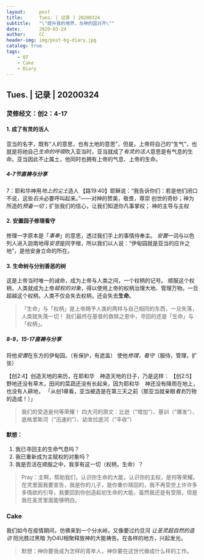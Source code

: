 ```yaml
---
layout:     post
title:      Tues. | 记录 | 20200324
subtitle:   "\"提升我的境界，与神的国对齐\""
date:       2020-03-24
author:     CC
header-img: img/post-bg-diary.jpg
catalog: true
tags:
	- QT
	- Cake
    - Diary
---
```


## Tues. | 记录 | 20200324
### 灵修经文：创2：4-17
#### 1. 成了有灵的活人
亚当的名字，既有“人的意思，也有土地的意思”，但是，上帝将自己的“生气”，也就是将祂自己*生命的呼吸*吹入亚当时，亚当就成了*有灵的活人*意思是有气息的生命。亚当因此不止属土，他同时也拥有上帝的气息、上帝的生命。
##### 4-7节直祷与分享
7：耶和华神用*地上的尘土*造人
【路19:40】耶稣说：“我告诉你们：若是他们闭口不说，这些*石头*必要呼叫起来。”——对神的赞美，敬畏，尊崇
创世的奇妙；神为所造的*预备一切*；扩张我们的信心，让我们知道你凡事掌权；
神的主导与主权
#### 2. 安置园子修理看守
修理一字原本是「*事奉*」的意思，透过我们手上的事情侍奉主。
*安置*一词与以色列人进入迦南地得*安息*是同字根，所以我们以人说：“伊甸园就是亚当的应许之地”，是他安身立命的所在。
#### 3. 生命树与分别善恶的树
这是上帝当时唯一的诫命，成为上帝与人类之间，一个权柄的记号。
顺服这个权柄，人类就成为上帝*赋权的对象*，得以使用上帝的权柄治理大地、管理万物。一旦超越这个权柄，人类不仅会失去权柄，还会失去**生命**。
> 「生命」与「权柄」是上帝赐予人类的两样与自己相同的东西，一旦失落，人类就失落一切！
我们最终在基督的救赎之恩中，寻回的还是「生命」与「权柄」。
##### 8-9，15-17直祷与分享
将他*安置*在东方的伊甸园。（有保护，有遮盖）
使他*修理，看守*（服侍，管理，扩张）

【创2:4】创造天地的来历，在耶和华　神造天地的日子，乃是这样：
【创2:5】野地还没有草木，田间的菜蔬还没有长起来，因为耶和华　神还没有降雨在地上，也没有人耕地，
「从创1章看，亚当被造是在第三天之前（那亚当就亲眼*看到*万物的造成！）」
> 我们的受造是何等荣耀！
四大河的原文：比逊（“增加”）、基训（“爆发”）、底格里斯河（“迅速的”）、幼发拉底河（“丰收”）
#### 默想：
1. 我已寻回主的生命气息吗？
2. 我已重新成为主赋权的对象吗？
3. 我是否活在顺服之中，我享有这一切（权柄，生命）？

> Pray：主啊，帮助我们，认识你生命的大能，认识你的主权，是何等荣耀。在灵里面我要宣告，我是你的儿子，是你重价赎回的，我不再受世上许许多多情欲的引导，我要回到你创造起初生命的大能，虽然我还是有受限，但是我在圣灵里面能够明白。



### Cake
我们如今在疫情期间，仿佛来到一个分水岭，又像要过约旦河
*让圣灵超自然的造访*
阳光胜过黑暗
为O4U相聚释放神的大能祷告。在各样的地方，兴起发光。

> 默想：神你要我成为怎样的青年人，神你要在这世代做成什么样的工作。